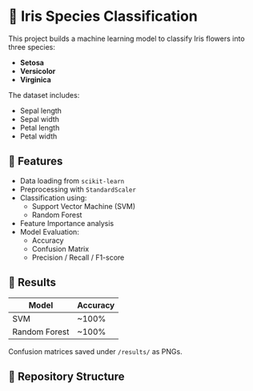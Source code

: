 # 🌸 Iris Species Classification

This project builds a machine learning model to classify Iris flowers into three species:
- **Setosa**
- **Versicolor**
- **Virginica**

The dataset includes:
- Sepal length
- Sepal width
- Petal length
- Petal width

## 🚀 Features
- Data loading from `scikit-learn`
- Preprocessing with `StandardScaler`
- Classification using:
  - Support Vector Machine (SVM)
  - Random Forest
- Feature Importance analysis
- Model Evaluation:
  - Accuracy
  - Confusion Matrix
  - Precision / Recall / F1-score

## 🧪 Results

| Model        | Accuracy |
|--------------|----------|
| SVM          | ~100%    |
| Random Forest| ~100%    |

Confusion matrices saved under `/results/` as PNGs.

## 📁 Repository Structure

